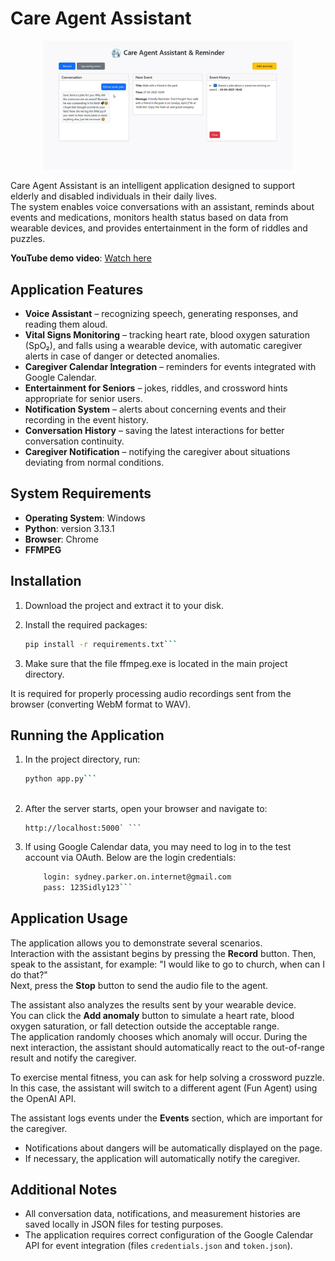 # Care Agent Assistant

<p align="center">
  <img src="info.png" alt="screenshot" width="400"/>
</p>

Care Agent Assistant is an intelligent application designed to support elderly and disabled individuals in their daily lives.  
The system enables voice conversations with an assistant, reminds about events and medications, monitors health status based on data from wearable devices, and provides entertainment in the form of riddles and puzzles.

**YouTube demo video**: [Watch here](https://www.youtube.com/watch?v=4SuptkTzhDo)

## Application Features

- **Voice Assistant** – recognizing speech, generating responses, and reading them aloud.
- **Vital Signs Monitoring** – tracking heart rate, blood oxygen saturation (SpO₂), and falls using a wearable device, with automatic caregiver alerts in case of danger or detected anomalies.
- **Caregiver Calendar Integration** – reminders for events integrated with Google Calendar.
- **Entertainment for Seniors** – jokes, riddles, and crossword hints appropriate for senior users.
- **Notification System** – alerts about concerning events and their recording in the event history.
- **Conversation History** – saving the latest interactions for better conversation continuity.
- **Caregiver Notification** – notifying the caregiver about situations deviating from normal conditions.

## System Requirements

- **Operating System**: Windows
- **Python**: version 3.13.1
- **Browser**: Chrome
- **FFMPEG**

## Installation

1. Download the project and extract it to your disk.
2. Install the required packages:

   ```bash
   pip install -r requirements.txt```
   
3. Make sure that the file ffmpeg.exe is located in the main project directory.

It is required for properly processing audio recordings sent from the browser (converting WebM format to WAV).

## Running the Application

1. In the project directory, run:

   ```bash
   python app.py```
    
2. After the server starts, open your browser and navigate to:
    
    ```arduino
    http://localhost:5000` ```

3. If using Google Calendar data, you may need to log in to the test account via OAuth. Below are the login credentials:
	```bash
		login: sydney.parker.on.internet@gmail.com
		pass: 123Sidly123```
   
   
## Application Usage

The application allows you to demonstrate several scenarios.  
Interaction with the assistant begins by pressing the **Record** button. Then, speak to the assistant, for example: "I would like to go to church, when can I do that?"  
Next, press the **Stop** button to send the audio file to the agent.

The assistant also analyzes the results sent by your wearable device.  
You can click the **Add anomaly** button to simulate a heart rate, blood oxygen saturation, or fall detection outside the acceptable range.  
The application randomly chooses which anomaly will occur. During the next interaction, the assistant should automatically react to the out-of-range result and notify the caregiver.

To exercise mental fitness, you can ask for help solving a crossword puzzle.  
In this case, the assistant will switch to a different agent (Fun Agent) using the OpenAI API.

The assistant logs events under the **Events** section, which are important for the caregiver.

- Notifications about dangers will be automatically displayed on the page.
- If necessary, the application will automatically notify the caregiver.

## Additional Notes

- All conversation data, notifications, and measurement histories are saved locally in JSON files for testing purposes.
- The application requires correct configuration of the Google Calendar API for event integration (files `credentials.json` and `token.json`).
